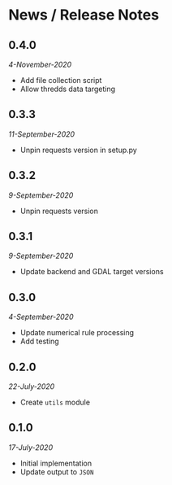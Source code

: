 # News / Release Notes

## 0.4.0

*4-November-2020*

* Add file collection script
* Allow thredds data targeting 

## 0.3.3

*11-September-2020*

* Unpin requests version in setup.py

## 0.3.2

*9-September-2020*

* Unpin requests version

## 0.3.1

*9-September-2020*

* Update backend and GDAL target versions

## 0.3.0

*4-September-2020*

* Update numerical rule processing
* Add testing

## 0.2.0

*22-July-2020*

* Create `utils` module

## 0.1.0

*17-July-2020*

* Initial implementation
* Update output to `JSON`
